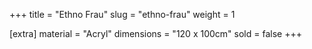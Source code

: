 +++
title = "Ethno Frau"
slug = "ethno-frau"
weight = 1

[extra]
material = "Acryl"
dimensions = "120 x 100cm"
sold = false
+++
